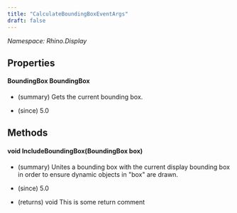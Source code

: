 ```yaml
---
title: "CalculateBoundingBoxEventArgs"
draft: false
---
```


*Namespace: Rhino.Display*
## Properties
#### BoundingBox BoundingBox
- (summary) 
     Gets the current bounding box.
     
- (since) 5.0
## Methods
#### void IncludeBoundingBox(BoundingBox box)
- (summary) 
     Unites a bounding box with the current display bounding box in order to ensure
     dynamic objects in "box" are drawn.
     
- (since) 5.0
- (returns) void This is some return comment
